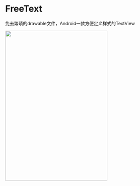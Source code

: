 
# FreeText
免去繁琐的drawable文件，Android一款方便定义样式的TextView 


<img src="https://note.youdao.com/yws/api/personal/file/f2c0e81b6221950d2c8d66dfc12ec916?method=download&shareKey=c969dc977acaef438e121b8c8896ad94" height="476" width="324" >

